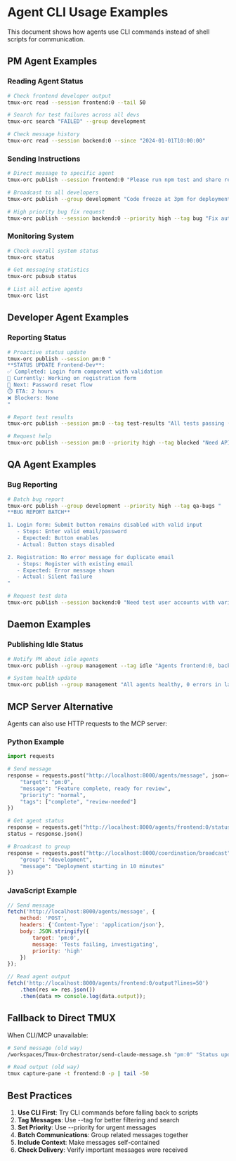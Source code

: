 # Agent CLI Usage Examples

This document shows how agents use CLI commands instead of shell scripts for communication.

## PM Agent Examples

### Reading Agent Status
```bash
# Check frontend developer output
tmux-orc read --session frontend:0 --tail 50

# Search for test failures across all devs
tmux-orc search "FAILED" --group development

# Check message history
tmux-orc read --session backend:0 --since "2024-01-01T10:00:00"
```

### Sending Instructions
```bash
# Direct message to specific agent
tmux-orc publish --session frontend:0 "Please run npm test and share results"

# Broadcast to all developers
tmux-orc publish --group development "Code freeze at 3pm for deployment"

# High priority bug fix request
tmux-orc publish --session backend:0 --priority high --tag bug "Fix auth endpoint returning 500"
```

### Monitoring System
```bash
# Check overall system status
tmux-orc status

# Get messaging statistics
tmux-orc pubsub status

# List all active agents
tmux-orc list
```

## Developer Agent Examples

### Reporting Status
```bash
# Proactive status update
tmux-orc publish --session pm:0 "
**STATUS UPDATE Frontend-Dev**:
✅ Completed: Login form component with validation
🔄 Currently: Working on registration form
🚧 Next: Password reset flow
⏱️ ETA: 2 hours
❌ Blockers: None
"

# Report test results
tmux-orc publish --session pm:0 --tag test-results "All tests passing (47 total, 0 failures)"

# Request help
tmux-orc publish --session pm:0 --priority high --tag blocked "Need API endpoint specs for user profile"
```

## QA Agent Examples

### Bug Reporting
```bash
# Batch bug report
tmux-orc publish --group development --priority high --tag qa-bugs "
**BUG REPORT BATCH**

1. Login form: Submit button remains disabled with valid input
   - Steps: Enter valid email/password
   - Expected: Button enables
   - Actual: Button stays disabled

2. Registration: No error message for duplicate email
   - Steps: Register with existing email
   - Expected: Error message shown
   - Actual: Silent failure
"

# Request test data
tmux-orc publish --session backend:0 "Need test user accounts with various permission levels"
```

## Daemon Examples

### Publishing Idle Status
```bash
# Notify PM about idle agents
tmux-orc publish --group management --tag idle "Agents frontend:0, backend:0, qa:0 are idle"

# System health update
tmux-orc publish --group management "All agents healthy, 0 errors in last hour"
```

## MCP Server Alternative

Agents can also use HTTP requests to the MCP server:

### Python Example
```python
import requests

# Send message
response = requests.post("http://localhost:8000/agents/message", json={
    "target": "pm:0",
    "message": "Feature complete, ready for review",
    "priority": "normal",
    "tags": ["complete", "review-needed"]
})

# Get agent status
response = requests.get("http://localhost:8000/agents/frontend:0/status")
status = response.json()

# Broadcast to group
response = requests.post("http://localhost:8000/coordination/broadcast", json={
    "group": "development",
    "message": "Deployment starting in 10 minutes"
})
```

### JavaScript Example
```javascript
// Send message
fetch('http://localhost:8000/agents/message', {
    method: 'POST',
    headers: {'Content-Type': 'application/json'},
    body: JSON.stringify({
        target: 'pm:0',
        message: 'Tests failing, investigating',
        priority: 'high'
    })
});

// Read agent output
fetch('http://localhost:8000/agents/frontend:0/output?lines=50')
    .then(res => res.json())
    .then(data => console.log(data.output));
```

## Fallback to Direct TMUX

When CLI/MCP unavailable:

```bash
# Send message (old way)
/workspaces/Tmux-Orchestrator/send-claude-message.sh "pm:0" "Status update"

# Read output (old way)
tmux capture-pane -t frontend:0 -p | tail -50
```

## Best Practices

1. **Use CLI First**: Try CLI commands before falling back to scripts
2. **Tag Messages**: Use --tag for better filtering and search
3. **Set Priority**: Use --priority for urgent messages
4. **Batch Communications**: Group related messages together
5. **Include Context**: Make messages self-contained
6. **Check Delivery**: Verify important messages were received
